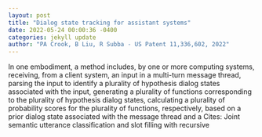 ```yaml
--- 
layout: post 
title: "Dialog state tracking for assistant systems" 
date: 2022-05-24 00:00:36 -0400 
categories: jekyll update 
author: "PA Crook, B Liu, R Subba - US Patent 11,336,602, 2022" 
--- 
```

In one embodiment, a method includes, by one or more computing systems, receiving, from a client system, an input in a multi-turn message thread, parsing the input to identify a plurality of hypothesis dialog states associated with the input, generating a plurality of functions corresponding to the plurality of hypothesis dialog states, calculating a plurality of probability scores for the plurality of functions, respectively, based on a prior dialog state associated with the message thread and a Cites: Joint semantic utterance classification and slot filling with recursive